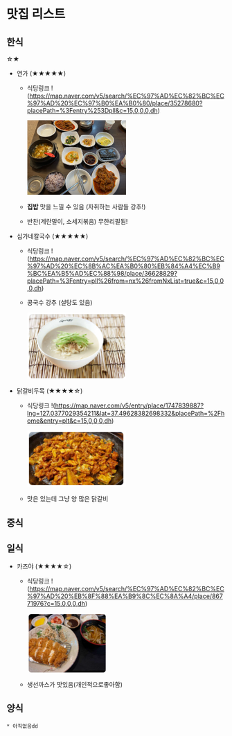 # 맛집 리스트

## 한식

☆★
* 연가 (★★★★★)
    * 식당링크 
     !(https://map.naver.com/v5/search/%EC%97%AD%EC%82%BC%EC%97%AD%20%EC%97%B0%EA%B0%80/place/35278680?placePath=%3Fentry%253Dpll&c=15,0,0,0,dh)
     
      <img src = "연가사진.png" width = "50%" height = "50%">  

     * **집밥** 맛을 느낄 수 있음 (자취하는 사람들 강추!) 
     * 반찬(계란말이, 소세지볶음) 무한리필됨!
        


* 심가네칼국수 (★★★★★)
    * 식당링크
    !(https://map.naver.com/v5/search/%EC%97%AD%EC%82%BC%EC%97%AD%20%EC%8B%AC%EA%B0%80%EB%84%A4%EC%B9%BC%EA%B5%AD%EC%88%98/place/36628829?placePath=%3Fentry=pll%26from=nx%26fromNxList=true&c=15,0,0,0,dh)

    * 콩국수 강추 (설탕도 있음)

      <img src = "콩국수.PNG" width = "50%" height = "50%"> 



* 닭갈비두목 (★★★★☆)
    * 식당링크
    !(https://map.naver.com/v5/entry/place/1747839887?lng=127.0377029354211&lat=37.49628382698332&placePath=%2Fhome&entry=plt&c=15,0,0,0,dh)

      <img src = "닭갈비.PNG" width = "50%" height = "50%"> 

    * 맛은 있는데 그냥 양 많은 닭갈비 




## 중식






## 일식 

* 카즈야 (★★★★☆)
    * 식당링크 
    !(https://map.naver.com/v5/search/%EC%97%AD%EC%82%BC%EC%97%AD%20%EB%8F%88%EA%B9%8C%EC%8A%A4/place/86771976?c=15,0,0,0,dh)

      <img src = "카츠.PNG" width = "40%" height = "40%"> 
    * 생선까스가 맛있음(개인적으로좋아함)

    





## 양식
    * 아직없음dd
    